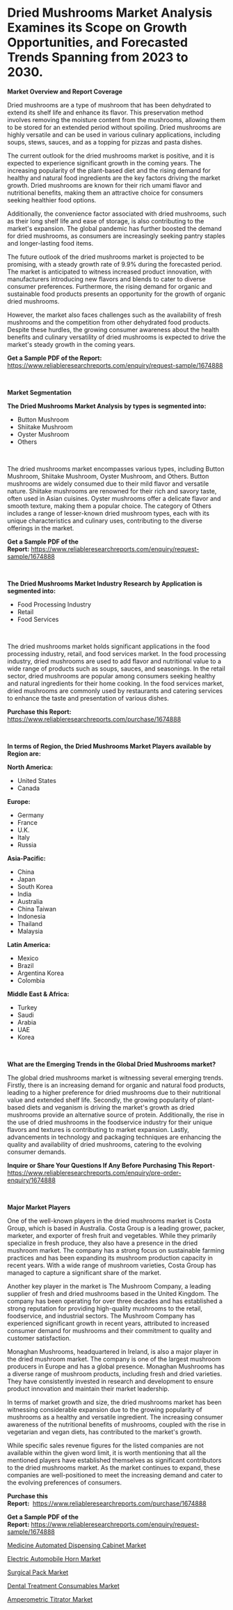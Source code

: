 <p><h1>Dried Mushrooms Market Analysis Examines its Scope on Growth Opportunities, and Forecasted Trends Spanning from 2023 to 2030.</h1></p><p><strong>Market Overview and Report Coverage</strong></p>
<p><p>Dried mushrooms are a type of mushroom that has been dehydrated to extend its shelf life and enhance its flavor. This preservation method involves removing the moisture content from the mushrooms, allowing them to be stored for an extended period without spoiling. Dried mushrooms are highly versatile and can be used in various culinary applications, including soups, stews, sauces, and as a topping for pizzas and pasta dishes.</p><p>The current outlook for the dried mushrooms market is positive, and it is expected to experience significant growth in the coming years. The increasing popularity of the plant-based diet and the rising demand for healthy and natural food ingredients are the key factors driving the market growth. Dried mushrooms are known for their rich umami flavor and nutritional benefits, making them an attractive choice for consumers seeking healthier food options.</p><p>Additionally, the convenience factor associated with dried mushrooms, such as their long shelf life and ease of storage, is also contributing to the market's expansion. The global pandemic has further boosted the demand for dried mushrooms, as consumers are increasingly seeking pantry staples and longer-lasting food items.</p><p>The future outlook of the dried mushrooms market is projected to be promising, with a steady growth rate of 9.9% during the forecasted period. The market is anticipated to witness increased product innovation, with manufacturers introducing new flavors and blends to cater to diverse consumer preferences. Furthermore, the rising demand for organic and sustainable food products presents an opportunity for the growth of organic dried mushrooms.</p><p>However, the market also faces challenges such as the availability of fresh mushrooms and the competition from other dehydrated food products. Despite these hurdles, the growing consumer awareness about the health benefits and culinary versatility of dried mushrooms is expected to drive the market's steady growth in the coming years.</p></p>
<p><strong>Get a Sample PDF of the Report:</strong> <a href="https://www.reliableresearchreports.com/enquiry/request-sample/1674888">https://www.reliableresearchreports.com/enquiry/request-sample/1674888</a></p>
<p>&nbsp;</p>
<p><strong>Market Segmentation</strong></p>
<p><strong>The Dried Mushrooms Market Analysis by types is segmented into:</strong></p>
<p><ul><li>Button Mushroom</li><li>Shiitake Mushroom</li><li>Oyster Mushroom</li><li>Others</li></ul></p>
<p>&nbsp;</p>
<p><p>The dried mushrooms market encompasses various types, including Button Mushroom, Shiitake Mushroom, Oyster Mushroom, and Others. Button mushrooms are widely consumed due to their mild flavor and versatile nature. Shiitake mushrooms are renowned for their rich and savory taste, often used in Asian cuisines. Oyster mushrooms offer a delicate flavor and smooth texture, making them a popular choice. The category of Others includes a range of lesser-known dried mushroom types, each with its unique characteristics and culinary uses, contributing to the diverse offerings in the market.</p></p>
<p><strong>Get a Sample PDF of the Report:</strong>&nbsp;<a href="https://www.reliableresearchreports.com/enquiry/request-sample/1674888">https://www.reliableresearchreports.com/enquiry/request-sample/1674888</a></p>
<p>&nbsp;</p>
<p><strong>The Dried Mushrooms Market Industry Research by Application is segmented into:</strong></p>
<p><ul><li>Food Processing Industry</li><li>Retail</li><li>Food Services</li></ul></p>
<p>&nbsp;</p>
<p><p>The dried mushrooms market holds significant applications in the food processing industry, retail, and food services market. In the food processing industry, dried mushrooms are used to add flavor and nutritional value to a wide range of products such as soups, sauces, and seasonings. In the retail sector, dried mushrooms are popular among consumers seeking healthy and natural ingredients for their home cooking. In the food services market, dried mushrooms are commonly used by restaurants and catering services to enhance the taste and presentation of various dishes.</p></p>
<p><strong>Purchase this Report:</strong>&nbsp; <a href="https://www.reliableresearchreports.com/purchase/1674888">https://www.reliableresearchreports.com/purchase/1674888</a></p>
<p>&nbsp;</p>
<p><strong>In terms of Region, the Dried Mushrooms Market Players available by Region are:</strong></p>
<p>
    <p> <strong> North America: </strong>
        <ul>
            <li>United States</li>
            <li>Canada</li>
        </ul>
        </p> 
    <p> <strong> Europe: </strong>
        <ul>
            <li>Germany</li>
            <li>France</li>
            <li>U.K.</li>
            <li>Italy</li>
            <li>Russia</li>
        </ul>
        </p> 
    <p> <strong> Asia-Pacific: </strong>
        <ul>
            <li>China</li>
            <li>Japan</li>
            <li>South Korea</li>
            <li>India</li>
            <li>Australia</li>
            <li>China Taiwan</li>
            <li>Indonesia</li>
            <li>Thailand</li>
            <li>Malaysia</li>
        </ul>
        </p> 
    <p> <strong> Latin America: </strong>
        <ul>
            <li>Mexico</li>
            <li>Brazil</li>
            <li>Argentina Korea</li>
            <li>Colombia</li>
        </ul>
        </p> 
    <p> <strong> Middle East & Africa: </strong>
        <ul>
            <li>Turkey</li>
            <li>Saudi</li>
            <li>Arabia</li>
            <li>UAE</li>
            <li>Korea</li>
        </ul>
    </p>
    </p>
<p>&nbsp;</p>
<p><strong>What are the Emerging Trends in the Global Dried Mushrooms market?</strong></p>
<p><p>The global dried mushrooms market is witnessing several emerging trends. Firstly, there is an increasing demand for organic and natural food products, leading to a higher preference for dried mushrooms due to their nutritional value and extended shelf life. Secondly, the growing popularity of plant-based diets and veganism is driving the market's growth as dried mushrooms provide an alternative source of protein. Additionally, the rise in the use of dried mushrooms in the foodservice industry for their unique flavors and textures is contributing to market expansion. Lastly, advancements in technology and packaging techniques are enhancing the quality and availability of dried mushrooms, catering to the evolving consumer demands.</p></p>
<p><strong>Inquire or Share Your Questions If Any Before Purchasing This Report</strong>- <a href="https://www.reliableresearchreports.com/enquiry/pre-order-enquiry/1674888">https://www.reliableresearchreports.com/enquiry/pre-order-enquiry/1674888</a></p>
<p>&nbsp;</p>
<p><strong>Major Market Players</strong></p>
<p><p>One of the well-known players in the dried mushrooms market is Costa Group, which is based in Australia. Costa Group is a leading grower, packer, marketer, and exporter of fresh fruit and vegetables. While they primarily specialize in fresh produce, they also have a presence in the dried mushroom market. The company has a strong focus on sustainable farming practices and has been expanding its mushroom production capacity in recent years. With a wide range of mushroom varieties, Costa Group has managed to capture a significant share of the market.</p><p>Another key player in the market is The Mushroom Company, a leading supplier of fresh and dried mushrooms based in the United Kingdom. The company has been operating for over three decades and has established a strong reputation for providing high-quality mushrooms to the retail, foodservice, and industrial sectors. The Mushroom Company has experienced significant growth in recent years, attributed to increased consumer demand for mushrooms and their commitment to quality and customer satisfaction.</p><p>Monaghan Mushrooms, headquartered in Ireland, is also a major player in the dried mushroom market. The company is one of the largest mushroom producers in Europe and has a global presence. Monaghan Mushrooms has a diverse range of mushroom products, including fresh and dried varieties. They have consistently invested in research and development to ensure product innovation and maintain their market leadership.</p><p>In terms of market growth and size, the dried mushrooms market has been witnessing considerable expansion due to the growing popularity of mushrooms as a healthy and versatile ingredient. The increasing consumer awareness of the nutritional benefits of mushrooms, coupled with the rise in vegetarian and vegan diets, has contributed to the market's growth.</p><p>While specific sales revenue figures for the listed companies are not available within the given word limit, it is worth mentioning that all the mentioned players have established themselves as significant contributors to the dried mushrooms market. As the market continues to expand, these companies are well-positioned to meet the increasing demand and cater to the evolving preferences of consumers.</p></p>
<p><strong>Purchase this Report:</strong>&nbsp;&nbsp;<a href="https://www.reliableresearchreports.com/purchase/1674888">https://www.reliableresearchreports.com/purchase/1674888</a></p>
<p></p>
<p><strong>Get a Sample PDF of the Report:</strong>&nbsp;<a href="https://www.reliableresearchreports.com/enquiry/request-sample/1674888">https://www.reliableresearchreports.com/enquiry/request-sample/1674888</a></p>
<p><p><a href="https://medium.com/@aashish.reportprime2/decoding-medicine-automated-dispensing-cabinet-market-metrics-market-share-trends-and-growth-af432febf3ed">Medicine Automated Dispensing Cabinet Market</a></p><p><a href="https://medium.com/@akshatreportprime/electric-automobile-horn-market-size-reveals-the-best-marketing-channels-in-global-industry-21eba0b1b8af">Electric Automobile Horn Market</a></p><p><a href="https://www.linkedin.com/pulse/surgical-pack-market-research-report-unlocks-analysis-financial-ulc0f/">Surgical Pack Market</a></p><p><a href="https://www.linkedin.com/pulse/dental-treatment-consumables-market-size-2023-2030-global-fsfxf/">Dental Treatment Consumables Market</a></p><p><a href="https://github.com/amonskiyk/Market-Research-Report-List-1/blob/main/amperometric-titrator-market.md">Amperometric Titrator Market</a></p></p>